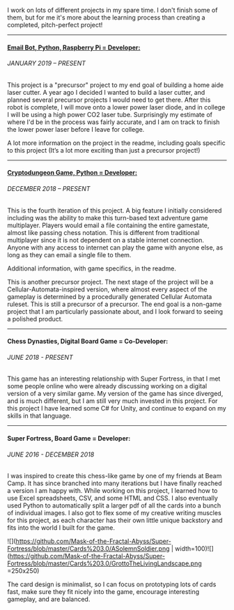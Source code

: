 I work on lots of different projects in my spare time.  I don't finish some of them, but for me it's more about the learning process than creating a completed, pitch-perfect project!

---
#### [Email Bot, Python, Raspberry Pi = Developer:](https://github.com/Mask-of-the-Fractal-Abyss/Email-Bot/tree/master)
###### JANUARY 2019 – PRESENT
This project is a "precursor" project to my end goal of building a home aide laser cutter. A year ago I decided I wanted to build a laser cutter, and planned several precursor projects I would need to get there. After this robot is complete, I will move onto a lower power laser diode, and in college I will be using a high power CO2 laser tube. Surprisingly my estimate of where I'd be in the process was fairly accurate, and I am on track to finish the lower power laser before I leave for college.

A lot more information on the project in the readme, including goals specific to this project (It’s a lot more exciting than just a precursor project!)

---
#### [Cryptodungeon Game, Python = Developer:](https://github.com/Mask-of-the-Fractal-Abyss/cryptodungeon4/tree/master)
###### DECEMBER 2018 – PRESENT
This is the fourth iteration of this project. A big feature I initially considered including was the ability to make this turn-based text adventure game multiplayer. Players would email a file containing the entire gamestate, almost like passing chess notation. This is different from traditional multiplayer since it is not dependent on a stable internet connection. Anyone with any access to internet can play the game with anyone else, as long as they can email a single file to them.

Additional information, with game specifics, in the readme.

This is another precursor project. The next stage of the project will be a Cellular-Automata-inspired version, where almost every aspect of the gameplay is determined by a procedurally generated Cellular Automata ruleset.  This is still a precursor of a precursor. The end goal is a non-game project that I am particularly passionate about, and I look forward to seeing a polished product.

---
#### Chess Dynasties, Digital Board Game = Co-Developer: 
###### JUNE 2018 - PRESENT
This game has an interesting relationship with Super Fortress, in that I met some people online who were already discussing working on a digital version of a very similar game.  My version of the game has since diverged, and is much different, but I am still very much invested in this project.  For this project I have learned some C# for Unity, and continue to expand on my skills in that language.

---
#### Super Fortress, Board Game = Developer: 
###### JUNE 2016 - DECEMBER 2018
I was inspired to create this chess-like game by one of my friends at Beam Camp.  It has since branched into many iterations but I have finally reached a version I am happy with.  While working on this project, I learned how to use Excel spreadsheets, CSV, and some HTML and CSS.  I also eventually used Python to automatically split a larger pdf of all the cards into a bunch of individual images. I also got to flex some of my creative writing muscles for this project, as each character has their own little unique backstory and fits into the world I built for the game.

![](https://github.com/Mask-of-the-Fractal-Abyss/Super-Fortress/blob/master/Cards%203.0/ASolemnSoldier.png | width=100)![](https://github.com/Mask-of-the-Fractal-Abyss/Super-Fortress/blob/master/Cards%203.0/GrottoTheLivingLandscape.png =250x250)

The card design is minimalist, so I can focus on prototyping lots of cards fast, make sure they fit nicely into the game, encourage interesting gameplay, and are balanced.
